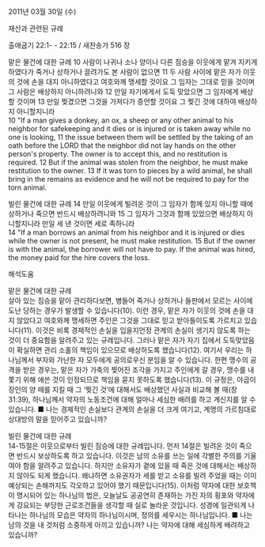 2011년 03월 30일 (수)

재산과 관련된 규례



출애굽기 22:1- - 22:15 / 새찬송가 516 장


맡은 물건에 대한 규례
10 사람이 나귀나 소나 양이나 다른 짐승을 이웃에게 맡겨 지키게 하였다가 죽거나 상하거나 끌려가도 본 사람이 없으면 11 두 사람 사이에 맡은 자가 이웃의 것에 손을 대지 아니하였다고 여호와께 맹세할 것이요 그 임자는 그대로 믿을 것이며 그 사람은 배상하지 아니하려니와 12 만일 자기에게서 도둑 맞았으면 그 임자에게 배상할 것이며 13 만일 찢겼으면 그것을 가져다가 증언할 것이요 그 찢긴 것에 대하여 배상하지 아니할지니라  
10 "If a man gives a donkey, an ox, a sheep or any other animal to his neighbor for safekeeping and it dies or is injured or is taken away while no one is looking, 11 the issue between them will be settled by the taking of an oath before the LORD that the neighbor did not lay hands on the other person's property. The owner is to accept this, and no restitution is required. 12 But if the animal was stolen from the neighbor, he must make restitution to the owner. 13 If it was torn to pieces by a wild animal, he shall bring in the remains as evidence and he will not be required to pay for the torn animal.

빌린 물건에 대한 규례
14 만일 이웃에게 빌려온 것이 그 임자가 함께 있지 아니할 때에 상하거나 죽으면 반드시 배상하려니와 15 그 임자가 그것과 함께 있었으면 배상하지 아니할지니라 만일 세 낸 것이면 세로 족하니라  
14 "If a man borrows an animal from his neighbor and it is injured or dies while the owner is not present, he must make restitution. 15 But if the owner is with the animal, the borrower will not have to pay. If the animal was hired, the money paid for the hire covers the loss.

해석도움





맡은 물건에 대한 규례  
살아 있는 짐승을 맡아 관리하다보면, 병들어 죽거나 상하거나 들판에서 모르는 사이에 도난 당하는 경우가 발생할 수 있습니다(10). 이런 경우, 맡은 자가 이웃의 것에 손을 대지 않았다고 여호와께 맹세하면 주인은 그것을 그대로 믿고 받아들이도록 가르치고 있습니다(11). 이것은 비록 경제적인 손실을 입을지언정 관계의 손실이 생기지 않도록 하는 것이 더 중요함을 알려주고 있는 규례입니다. 그러나 맡은 자가 자기 집에서 도둑맞았음이 확실하면 관리 소홀의 책임이 있으므로 배상하도록 했습니다(12). 여기서 우리는 하나님께서 부자와 가난한 자 모두에게 공의로우신 분임을 알 수 있습니다. 한편 맹수의 공격을 받은 경우는, 맡은 자가 가축의 찢어진 조각을 가지고 주인에게 갈 경우, 맹수를 내쫓기 위해 애쓴 것이 인정되므로 책임을 묻지 못하도록 했습니다(13). 이 규정은, 야곱이 장인의 양 떼를 지킬 때 그 ‘찢긴 것’에 대해서도 배상했던 사실과 비교해 볼 때(창 31:39), 하나님께서 약자의 노동조건에 대해 얼마나 세심한 배려를 하고 계신지를 알 수 있습니다.
■ 나는 경제적인 손실보다 관계의 손실을 더 크게 여기고, 계명의 가르침대로 상대방의 말을 믿어주고 있습니까?

빌린 물건에 대한 규례  
14-15절은 이웃으로부터 빌린 짐승에 대한 규례입니다. 먼저 14절은 빌려온 것이 죽으면 반드시 보상하도록 하고 있습니다. 이것은 남의 소유를 쓰는 일에 각별한 주의를 기울여야 함을 알려주고 있습니다. 하지만 소유자가 곁에 있을 때 죽은 것에 대해서는 배상하지 않아도 되게 했습니다. 왜냐하면 소유권자가 세를 받고 소유를 빌려 주었을 때는 이미 예상되는 손해까지도 각오하고 있어야 했기 때문입니다(15). 이처럼 약자에 대한 보호책이 명시되어 있는 하나님의 법은, 오늘날도 공공연히 존재하는 가진 자의 횡포와 약자에게 강요되는 부당한 근로조건들을 생각할 때 실로 놀라운 것입니다. 성경에 일관되게 나타나는 하나님의 모습은 약자의 하나님이시며, 정의를 세우시는 하나님입니다.
■ 나는 남의 것을 내 것처럼 소중하게 아끼고 있습니까? 나는 약자에 대해 세심하게 배려하고 있습니까?